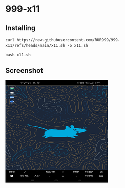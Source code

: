 # 999-x11

## Installing 
```
curl https://raw.githubusercontent.com/RUR999/999-x11/refs/heads/main/x11.sh -o x11.sh
```
```run
bash x11.sh
```
## Screenshot 
<img src="https://github.com/RUR999/999-x11/blob/main/sst.jpg" align="center" width="320px" height="320px"/>
